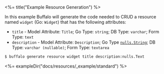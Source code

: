 <%= title("Example Resource Generation") %>

In this example Buffalo will generate the code needed to CRUD a resource named `widget` (Go: `Widget`) that has the following attributes:

* `title` - Model Attribute: `Title`; Go Type: `string`; DB Type: `varchar`; Form Type: `text`
* `description` - Model Attribute: `Description`; Go Type [`nulls.String`](https://godoc.org/github.com/gobuffalo/pop/nulls#String); DB Type: `varchar (nullable)`; Form Type: `textarea`

```bash
$ buffalo generate resource widget title description:nulls.Text
```

<%= exampleDir("docs/resources/_example/standard") %>

